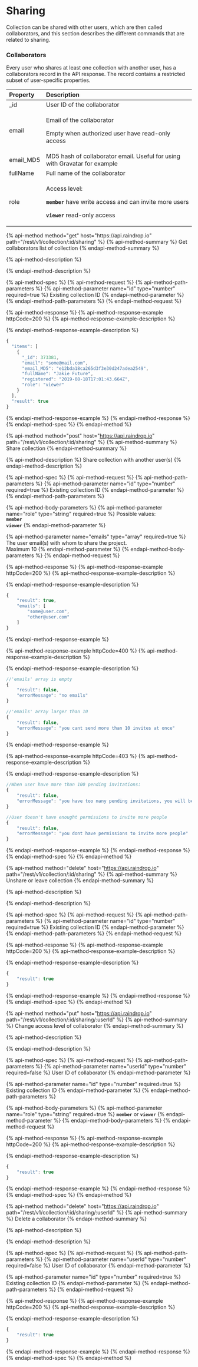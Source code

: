 # Sharing

Collection can be shared with other users, which are then called collaborators, and this section describes the different commands that are related to sharing.

### Collaborators

Every user who shares at least one collection with another user, has a collaborators record in the API response. The record contains a restricted subset of user-specific properties.

<table>
  <thead>
    <tr>
      <th style="text-align:left">Property</th>
      <th style="text-align:left">Description</th>
    </tr>
  </thead>
  <tbody>
    <tr>
      <td style="text-align:left">_id</td>
      <td style="text-align:left">User ID of the collaborator</td>
    </tr>
    <tr>
      <td style="text-align:left">email</td>
      <td style="text-align:left">
        <p>Email of the collaborator</p>
        <p>Empty when authorized user have read-only access</p>
      </td>
    </tr>
    <tr>
      <td style="text-align:left">email_MD5</td>
      <td style="text-align:left">MD5 hash of collaborator email. Useful for using with Gravatar for example</td>
    </tr>
    <tr>
      <td style="text-align:left">fullName</td>
      <td style="text-align:left">Full name of the collaborator</td>
    </tr>
    <tr>
      <td style="text-align:left">role</td>
      <td style="text-align:left">
        <p>Access level:</p>
        <p><b><code>member</code></b> have write access and can invite more users</p>
        <p><b><code>viewer</code></b> read-only access</p>
      </td>
    </tr>
  </tbody>
</table>{% api-method method="get" host="https://api.raindrop.io" path="/rest/v1/collection/:id/sharing" %}
{% api-method-summary %}
Get collaborators list of collection
{% endapi-method-summary %}

{% api-method-description %}

{% endapi-method-description %}

{% api-method-spec %}
{% api-method-request %}
{% api-method-path-parameters %}
{% api-method-parameter name="id" type="number" required=true %}
Existing collection ID
{% endapi-method-parameter %}
{% endapi-method-path-parameters %}
{% endapi-method-request %}

{% api-method-response %}
{% api-method-response-example httpCode=200 %}
{% api-method-response-example-description %}

{% endapi-method-response-example-description %}

```javascript
{
  "items": [
    {
      "_id": 373381,
      "email": "some@mail.com",
      "email_MD5": "e12bda18ca265d3f3e30d247adea2549",
      "fullName": "Jakie Future",
      "registered": "2019-08-18T17:01:43.664Z",
      "role": "viewer"
    }
  ],
  "result": true
}
```
{% endapi-method-response-example %}
{% endapi-method-response %}
{% endapi-method-spec %}
{% endapi-method %}

{% api-method method="post" host="https://api.raindrop.io" path="/rest/v1/collection/:id/sharing" %}
{% api-method-summary %}
Share collection
{% endapi-method-summary %}

{% api-method-description %}
Share collection with another user\(s\)
{% endapi-method-description %}

{% api-method-spec %}
{% api-method-request %}
{% api-method-path-parameters %}
{% api-method-parameter name="id" type="number" required=true %}
Existing collection ID
{% endapi-method-parameter %}
{% endapi-method-path-parameters %}

{% api-method-body-parameters %}
{% api-method-parameter name="role" type="string" required=true %}
Possible values:  
**`member`**  
**`viewer`**
{% endapi-method-parameter %}

{% api-method-parameter name="emails" type="array" required=true %}
The user email\(s\) with whom to share the project.  
Maximum 10
{% endapi-method-parameter %}
{% endapi-method-body-parameters %}
{% endapi-method-request %}

{% api-method-response %}
{% api-method-response-example httpCode=200 %}
{% api-method-response-example-description %}

{% endapi-method-response-example-description %}

```javascript
{
    "result": true,
    "emails": [
        "some@user.com",
        "other@user.com"
    ]
}
```
{% endapi-method-response-example %}

{% api-method-response-example httpCode=400 %}
{% api-method-response-example-description %}

{% endapi-method-response-example-description %}

```javascript
//'emails' array is empty
{
    "result": false,
    "errorMessage": "no emails"
}

//'emails' array larger than 10
{
    "result": false,
    "errorMessage": "you cant send more than 10 invites at once"
}
```
{% endapi-method-response-example %}

{% api-method-response-example httpCode=403 %}
{% api-method-response-example-description %}

{% endapi-method-response-example-description %}

```javascript
//When user have more than 100 pending invitations:
{
    "result": false,
    "errorMessage": "you have too many pending invitations, you will be banned if you continue send more"
}

//User doesn't have enought permissions to invite more people
{
    "result": false,
    "errorMessage": "you dont have permissions to invite more people"
}
```
{% endapi-method-response-example %}
{% endapi-method-response %}
{% endapi-method-spec %}
{% endapi-method %}

{% api-method method="delete" host="https://api.raindrop.io" path="/rest/v1/collection/:id/sharing" %}
{% api-method-summary %}
Unshare or leave collection
{% endapi-method-summary %}

{% api-method-description %}

{% endapi-method-description %}

{% api-method-spec %}
{% api-method-request %}
{% api-method-path-parameters %}
{% api-method-parameter name="id" type="number" required=true %}
Existing collection ID
{% endapi-method-parameter %}
{% endapi-method-path-parameters %}
{% endapi-method-request %}

{% api-method-response %}
{% api-method-response-example httpCode=200 %}
{% api-method-response-example-description %}

{% endapi-method-response-example-description %}

```javascript
{
    "result": true
}
```
{% endapi-method-response-example %}
{% endapi-method-response %}
{% endapi-method-spec %}
{% endapi-method %}

{% api-method method="put" host="https://api.raindrop.io" path="/rest/v1/collection/:id/sharing/:userId" %}
{% api-method-summary %}
Change access level of collaborator
{% endapi-method-summary %}

{% api-method-description %}

{% endapi-method-description %}

{% api-method-spec %}
{% api-method-request %}
{% api-method-path-parameters %}
{% api-method-parameter name="userId" type="number" required=false %}
User ID of collaborator
{% endapi-method-parameter %}

{% api-method-parameter name="id" type="number" required=true %}
Existing collection ID
{% endapi-method-parameter %}
{% endapi-method-path-parameters %}

{% api-method-body-parameters %}
{% api-method-parameter name="role" type="string" required=true %}
**`member`** or **`viewer`**
{% endapi-method-parameter %}
{% endapi-method-body-parameters %}
{% endapi-method-request %}

{% api-method-response %}
{% api-method-response-example httpCode=200 %}
{% api-method-response-example-description %}

{% endapi-method-response-example-description %}

```javascript
{
    "result": true
}
```
{% endapi-method-response-example %}
{% endapi-method-response %}
{% endapi-method-spec %}
{% endapi-method %}

{% api-method method="delete" host="https://api.raindrop.io" path="/rest/v1/collection/:id/sharing/:userId" %}
{% api-method-summary %}
Delete a collaborator
{% endapi-method-summary %}

{% api-method-description %}

{% endapi-method-description %}

{% api-method-spec %}
{% api-method-request %}
{% api-method-path-parameters %}
{% api-method-parameter name="userId" type="number" required=false %}
User ID of collaborator
{% endapi-method-parameter %}

{% api-method-parameter name="id" type="number" required=true %}
Existing collection ID
{% endapi-method-parameter %}
{% endapi-method-path-parameters %}
{% endapi-method-request %}

{% api-method-response %}
{% api-method-response-example httpCode=200 %}
{% api-method-response-example-description %}

{% endapi-method-response-example-description %}

```javascript
{
    "result": true
}
```
{% endapi-method-response-example %}
{% endapi-method-response %}
{% endapi-method-spec %}
{% endapi-method %}

